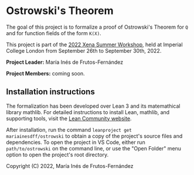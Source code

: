 # Ostrowski's Theorem

The goal of this project is to formalize a proof of Ostrowski's Theorem for `Q` and for function fields of the form `K(X)`.

This project is part of the [2022 Xena Summer Workshop](https://www.ma.imperial.ac.uk/~buzzard/xena/2022workshop.html), held at Imperial College
London from September 26th to September 30th, 2022.

**Project Leader:** María Inés de Frutos-Fernández

**Project Members:** coming soon.

## Installation instructions
The formalization has been developed over Lean 3 and its matemathical library mathlib. For detailed instructions to install Lean, mathlib, and
supporting tools, visit the [Lean Community website](https://leanprover-community.github.io/get_started.html).

After installation, run the command `leanproject get mariainesdff/ostrowski` to obtain a copy of the project's source files and dependencies. To
open the project in VS Code, either run `path/to/ostrowski` on the command line, or use the "Open Folder" menu option to open the project's root
directory.



Copyright (C) 2022, María Inés de Frutos-Fernández
